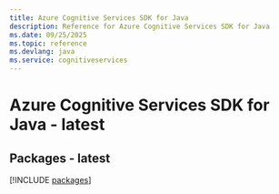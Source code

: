```yaml
---
title: Azure Cognitive Services SDK for Java
description: Reference for Azure Cognitive Services SDK for Java
ms.date: 09/25/2025
ms.topic: reference
ms.devlang: java
ms.service: cognitiveservices
---
```

# Azure Cognitive Services SDK for Java - latest
## Packages - latest
[!INCLUDE [packages](cognitive-services-index.md)]
